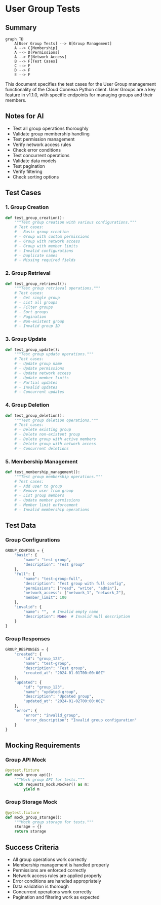 # User Group Tests

## Summary
```mermaid
graph TD
    A[User Group Tests] --> B[Group Management]
    A --> C[Membership]
    A --> D[Permissions]
    A --> E[Network Access]
    B --> F[Test Cases]
    C --> F
    D --> F
    E --> F
```

This document specifies the test cases for the User Group management functionality of the Cloud Connexa Python client. User Groups are a key feature in v1.1.0, with specific endpoints for managing groups and their members.

## Notes for AI
- Test all group operations thoroughly
- Validate group membership handling
- Test permission management
- Verify network access rules
- Check error conditions
- Test concurrent operations
- Validate data models
- Test pagination
- Verify filtering
- Check sorting options

## Test Cases

### 1. Group Creation
```python
def test_group_creation():
    """Test group creation with various configurations."""
    # Test cases:
    # - Basic group creation
    # - Group with custom permissions
    # - Group with network access
    # - Group with member limits
    # - Invalid configurations
    # - Duplicate names
    # - Missing required fields
```

### 2. Group Retrieval
```python
def test_group_retrieval():
    """Test group retrieval operations."""
    # Test cases:
    # - Get single group
    # - List all groups
    # - Filter groups
    # - Sort groups
    # - Pagination
    # - Non-existent group
    # - Invalid group ID
```

### 3. Group Update
```python
def test_group_update():
    """Test group update operations."""
    # Test cases:
    # - Update group name
    # - Update permissions
    # - Update network access
    # - Update member limits
    # - Partial updates
    # - Invalid updates
    # - Concurrent updates
```

### 4. Group Deletion
```python
def test_group_deletion():
    """Test group deletion operations."""
    # Test cases:
    # - Delete existing group
    # - Delete non-existent group
    # - Delete group with active members
    # - Delete group with network access
    # - Concurrent deletions
```

### 5. Membership Management
```python
def test_membership_management():
    """Test group membership operations."""
    # Test cases:
    # - Add user to group
    # - Remove user from group
    # - List group members
    # - Update member permissions
    # - Member limit enforcement
    # - Invalid membership operations
```

## Test Data

### Group Configurations
```python
GROUP_CONFIGS = {
    "basic": {
        "name": "test-group",
        "description": "Test group"
    },
    "full": {
        "name": "test-group-full",
        "description": "Test group with full config",
        "permissions": ["read", "write", "admin"],
        "network_access": ["network_1", "network_2"],
        "member_limit": 100
    },
    "invalid": {
        "name": "",  # Invalid empty name
        "description": None  # Invalid null description
    }
}
```

### Group Responses
```python
GROUP_RESPONSES = {
    "created": {
        "id": "group_123",
        "name": "test-group",
        "description": "Test group",
        "created_at": "2024-01-01T00:00:00Z"
    },
    "updated": {
        "id": "group_123",
        "name": "updated-group",
        "description": "Updated group",
        "updated_at": "2024-01-02T00:00:00Z"
    },
    "error": {
        "error": "invalid_group",
        "error_description": "Invalid group configuration"
    }
}
```

## Mocking Requirements

### Group API Mock
```python
@pytest.fixture
def mock_group_api():
    """Mock group API for tests."""
    with requests_mock.Mocker() as m:
        yield m
```

### Group Storage Mock
```python
@pytest.fixture
def mock_group_storage():
    """Mock group storage for tests."""
    storage = {}
    return storage
```

## Success Criteria
- All group operations work correctly
- Membership management is handled properly
- Permissions are enforced correctly
- Network access rules are applied properly
- Error conditions are handled appropriately
- Data validation is thorough
- Concurrent operations work correctly
- Pagination and filtering work as expected 